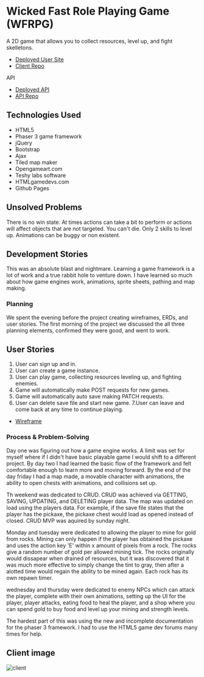 # Wicked Fast Role Playing Game (WFRPG)

A 2D game that allows you to collect resources, level up, and fight skelletons.

* [Deployed User Site](https://www.paplog.run/WFRPG-client/)
* [Client Repo](https://github.com/CP92/WFRPG-client)

API
* [Deployed API](https://ancient-escarpment-30289.herokuapp.com)
* [API Repo](https://github.com/CP92/WFRPG-express-api)


## Technologies Used

* HTML5
* Phaser 3 game framework
* jQuery
* Bootstrap
* Ajax
* Tiled map maker
* Opengameart.com
* Teshy labs software
* HTMLgamedevs.com
* Github Pages


## Unsolved Problems

There is no win state. At times actions can take a bit to perform or actions will affect objects that are not targeted. You can't die. Only 2 skills to level up. Animations can be buggy or non existent. 


## Development Stories

This was an absolute blast and nightmare. Learning a game framework is a lot of work and a true rabbit hole to venture down. I have learned so much about how game engines work, animations, sprite sheets, pathing and map making. 

### Planning

We spent the evening before the project creating wireframes, ERDs, and user stories. The first morning of the project we discussed the all three planning elements, confirmed they were good, and went to work.

## User Stories
1. User can sign up and in.
2. User can create a game instance.
3. User can play game, collecting resources leveling up, and fighting enemies.
4. Game will automatically make POST requests for new games.
5. Game will automatically auto save making PATCH requests.
6. User can delete save file and start new game.
7.User can leave and come back at any time to continue playing. 


* [Wireframe](https://imgur.com/fUf6fpn)

### Process & Problem-Solving

Day one was figuring out how a game engine works. A limit was set for myself where if I didn't have basic playable game I would shift to a different project. By day two I had learned the basic flow of the framework and felt comfortable enough to learn more and moving forward. By the end of the day friday I had a map made, a movable character with animations, the ability to open chests with animations, and collisions set up.

Th weekend was dedicated to CRUD. CRUD was achieved via GETTING, SAVING, UPDATING, and DELETING player data. The map was updated on load using the players data. For example, if the save file states that the player has the pickaxe, the pickaxe chest would load as opened instead of closed. CRUD MVP was aquired by sunday night.

Monday and tuesday were dedicated to allowing the player to mine for gold from rocks. Mining can only happen if the player has obtained the pickaxe and uses the action key 'E' within x amount of pixels from a rock. The rocks give a random number of gold per allowed mining tick. The rocks originally would dissapear when drained of resources, but it was discovered that it was much more effective to simply change the tint to gray, then after a alotted time would regain the ability to be mined again. Each rock has its own repawn timer.

wednesday and thursday were dedicated to enemy NPCs which can attack the player, complete with their own animations, setting up the UI for the player, player attacks, eating food to heal the player, and a shop where you can spend gold to buy food and level up your mining and strength levels.

The hardest part of this was using the new and incomplete documentation for the phaser 3 framework. I had to use the HTML5 game dev forums many times for help.

## Client image

![client](https://imgur.com/a/X4TyIFY)